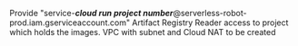 Provide "service-<i><b>cloud run project number</b></i>@serverless-robot-prod.iam.gserviceaccount.com" Artifact Registry Reader access to project which holds the images.
VPC with subnet and Cloud NAT to be created